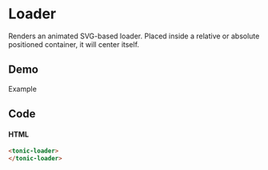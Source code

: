 # Loader

Renders an animated SVG-based loader. Placed inside a relative or absolute
positioned container, it will center itself.

## Demo

<div class="example">
  <div class="header">Example</div>
  <div class="content loader-content">
    <tonic-loader>
    </tonic-loader>
  </div>
</div>

## Code

#### HTML

```html
<tonic-loader>
</tonic-loader>
```
